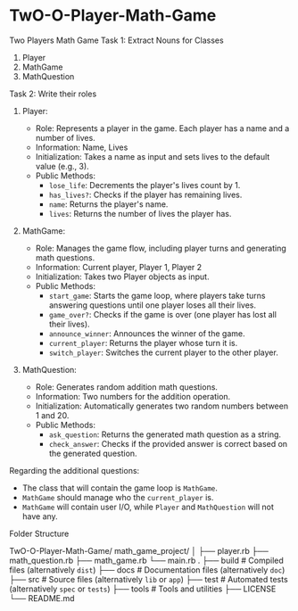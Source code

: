 # TwO-O-Player-Math-Game
Two Players Math Game
Task 1: Extract Nouns for Classes

1. Player
2. MathGame
3. MathQuestion

Task 2: Write their roles

1. Player:
    - Role: Represents a player in the game. Each player has a name and a number of lives.
    - Information: Name, Lives
    - Initialization: Takes a name as input and sets lives to the default value (e.g., 3).
    - Public Methods:
        - `lose_life`: Decrements the player's lives count by 1.
        - `has_lives?`: Checks if the player has remaining lives.
        - `name`: Returns the player's name.
        - `lives`: Returns the number of lives the player has.

2. MathGame:
    - Role: Manages the game flow, including player turns and generating math questions.
    - Information: Current player, Player 1, Player 2
    - Initialization: Takes two Player objects as input.
    - Public Methods:
        - `start_game`: Starts the game loop, where players take turns answering questions until one player loses all their lives.
        - `game_over?`: Checks if the game is over (one player has lost all their lives).
        - `announce_winner`: Announces the winner of the game.
        - `current_player`: Returns the player whose turn it is.
        - `switch_player`: Switches the current player to the other player.

3. MathQuestion:
    - Role: Generates random addition math questions.
    - Information: Two numbers for the addition operation.
    - Initialization: Automatically generates two random numbers between 1 and 20.
    - Public Methods:
        - `ask_question`: Returns the generated math question as a string.
        - `check_answer`: Checks if the provided answer is correct based on the generated question.

Regarding the additional questions:

- The class that will contain the game loop is `MathGame`.
- `MathGame` should manage who the `current_player` is.
- `MathGame` will contain user I/O, while `Player` and `MathQuestion` will not have any.

 Folder Structure

TwO-O-Player-Math-Game/
math_game_project/
│
├── player.rb
├── math_question.rb
├── math_game.rb
└── main.rb
.
├── build                   # Compiled files (alternatively `dist`)
├── docs                    # Documentation files (alternatively `doc`)
├── src                     # Source files (alternatively `lib` or `app`)
├── test                    # Automated tests (alternatively `spec` or `tests`)
├── tools                   # Tools and utilities
├── LICENSE
└── README.md

